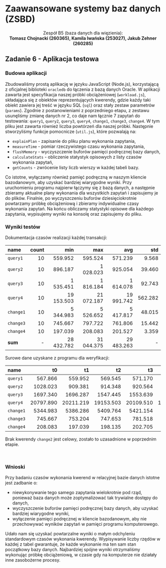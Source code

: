 # Zaawansowane systemy baz danych (ZSBD)

<div align="center">
Zespół B5 (baza danych dla więzienia): <br/> <b>Tomasz Chojnacki (260365), Kamila Iwańska (253027), Jakub Zehner (260285)</b>
</div>

## Zadanie 6 - Aplikacja testowa

### Budowa aplikacji

Zbudowaliśmy prostą aplikację w języku JavaScript (Node.js), korzystającą z oficjalnej biblioteki `oracledb` do łączenia z bazą danych Oracle. W&nbsp;aplikacji zawarta jest specyfikacja naszej próbki obciążeniowej (`workload.js`), składająca się z obiektów reprezentujących kwerendy, gdzie każdy taki obiekt zawiera jej treść w języku SQL (`sql`) oraz stały zestaw parametrów (`params`). Zgodnie z postanowieniami z poprzedniego etapu, z&nbsp;zestawu usunęliśmy zmianę danych nr 2, co daje nam łącznie 7 zapytań do testowania: `query1`, `query2`, `query3`, `query4`, `change1`, `change3`, `change4`. W tym pliku jest zawarta również liczba powtórzeń dla naszej próbki. Następnie stworzyliśmy funkcje pomocnicze (`util.js`), które pozwalają na:
- `explainPlan` - zapisanie do pliku planu wykonania zapytania,
- `measureTime` - pomiar rzeczywistego czasu wykonania zapytania,
- `flushMemory` - wyczyszczenie buforów pamięci podręcznej bazy danych,
- `calculateStats` - obliczenie statystyk opisowych z listy czasów wykonania zapytań,
- `getCounts` - zwrócenie listy liczb wierszy w każdej tabeli bazy.

Co istotne, wyłączamy również pamięć podręczną w naszym kliencie bazodanowym, aby uzyskać bardziej wiarygodne wyniki. Przy uruchomieniu programu najpierw łączymy się z bazą danych, a następnie zbieramy aktualne plany wykonania dla wszystkich zapytań i zapisujemy je do plików. Finalnie, po wyczyszczeniu buforów dziesięciokrotnie powtarzamy próbkę obciążeniową i zbieramy indywidualne czasy wykonania zapytań. Na końcu obliczamy statystyki opisowe dla każdego zapytania, wypisujemy wyniki na konsolę oraz zapisujemy do pliku.

### Wyniki testów

Dokumentacja czasów realizacji każdej transakcji:

| **name**  | **count** | **min**    | **max**    | **avg**    | **std** |
| :-------- | --------: | ---------: | ---------: | ---------: | ------: |
| `query1`  | 10        | 559.952    | 595.524    | 571.239    | 9.568   |
| `query2`  | 10        | 896.187    | 1 028.023  | 925.054    | 39.460  |
| `query3`  | 10        | 1 535.451  | 1 816.184  | 1 614.078  | 92.743  |
| `query4`  | 10        | 19 153.503 | 21 072.187 | 19 991.742 | 562.282 |
| `change1` | 10        | 5 344.983  | 5 526.652  | 5 417.817  | 48.015  |
| `change3` | 10        | 745.667    | 797.722    | 761.806    | 15.442  |
| `change4` | 10        | 197.039    | 208.083    | 201.527    | 3.359   |
| **sum**   | -         | 28 432.782 | 31 044.375 | 29 483.263 | -       |

Surowe dane uzyskane z programu dla weryfikacji:

| **name**  | **t0**    | **t1**    | **t2**    | **t3**    | **t4**    | **t5**    | **t6**    | **t7**    | **t8**    | **t9**    |
| :-------- | --------: | --------: | --------: | --------: | --------: | --------: | --------: | --------: | --------: | --------: |
| `query1`  | 567.866   | 559.952   | 569.545   | 571.170   | 578.330   | 573.808   | 595.524   | 565.792   | 568.710   | 561.692   |
| `query2`  | 1028.023  | 909.381   | 914.348   | 920.564   | 913.305   | 896.187   | 896.487   | 898.801   | 906.395   | 967.045   |
| `query3`  | 1697.340  | 1696.287  | 1547.445  | 1553.639  | 1536.146  | 1546.537  | 1662.579  | 1549.172  | 1535.451  | 1816.184  |
| `query4`  | 20797.890 | 20211.219 | 19153.503 | 20109.510 | 19698.494 | 19382.666 | 19666.270 | 21072.187 | 19866.273 | 19959.409 |
| `change1` | 5344.983  | 5386.286  | 5409.764  | 5421.154  | 5394.990  | 5421.486  | 5383.564  | 5473.687  | 5526.652  | 5415.604  |
| `change3` | 745.667   | 753.204   | 747.653   | 781.518   | 764.578   | 797.722   | 763.383   | 757.261   | 754.906   | 752.167   |
| `change4` | 208.083   | 197.039   | 198.135   | 202.705   | 200.546   | 202.979   | 199.020   | 205.953   | 198.775   | 202.034   |

Brak kwerendy `change2` jest celowy, zostało to uzasadnione w poprzednim etapie.

<br/>

### Wnioski

Przy badaniu czasów wykonania kwerend w relacyjnej bazie danych istotne jest zadbanie o:
- niewykonywanie tego samego zapytania wielokrotnie pod rząd, ponieważ baza danych może zoptymalizować tak trywialne dostępy do danych,
- wyczyszczenie buforów pamięci podręcznej bazy danych, aby uzyskać bardziej wiarygodne wyniki,
- wyłączenie pamięci podręcznej w kliencie bazodanowym, aby nie przechowywać wyników zapytań w pamięci programu komputerowego.

Udało nam się uzyskać powtarzalne wyniki o małym odchyleniu standardowym czasów wykonania kwerendy. Wypisywanie liczby rzędów w każdej z&nbsp;tabel gwarantuje, że każde wykonanie ma ten sam stan początkowy bazy danych. Najbardziej spójne wyniki otrzymaliśmy wykonując próbkę obciążeniową, w czasie gdy na komputerze nie działały inne zasobożerne procesy.
